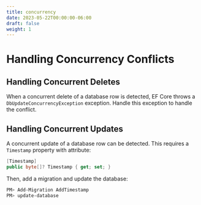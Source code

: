```yaml
---
title: concurrency
date: 2023-05-22T00:00:00-06:00
draft: false
weight: 1
---
```


# Handling Concurrency Conflicts
## Handling Concurrent Deletes
When a concurrent delete of a database row is detected, EF Core throws a `DbUpdateConcurrencyException` exception.  Handle this exception to handle the conflict.

## Handling Concurrent Updates
A concurrent update of a database row can be detected.  This requires a `Timestamp` property with attribute:
```cs
[Timestamp]
public byte[]? Timestamp { get; set; }
```

Then, add a migration and update the database:
```powershell
PM> Add-Migration AddTimestamp
PM> update-database
```
